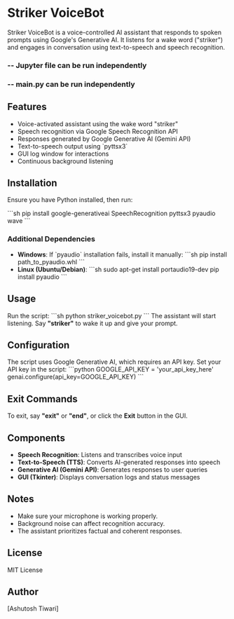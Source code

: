 # Striker VoiceBot

Striker VoiceBot is a voice-controlled AI assistant that responds to spoken prompts using Google's Generative AI. It listens for a wake word ("striker") and engages in conversation using text-to-speech and speech recognition.

### -- Jupyter file can be run independently
### -- main.py can be run independently

## Features
- Voice-activated assistant using the wake word "striker"
- Speech recognition via Google Speech Recognition API
- Responses generated by Google Generative AI (Gemini API)
- Text-to-speech output using \`pyttsx3\`
- GUI log window for interactions
- Continuous background listening

## Installation
Ensure you have Python installed, then run:

\`\`\`sh
pip install google-generativeai SpeechRecognition pyttsx3 pyaudio wave
\`\`\`

### Additional Dependencies
- **Windows**: If \`pyaudio\` installation fails, install it manually:
  \`\`\`sh
  pip install path_to_pyaudio.whl
  \`\`\`
- **Linux (Ubuntu/Debian)**:
  \`\`\`sh
  sudo apt-get install portaudio19-dev
  pip install pyaudio
  \`\`\`

## Usage
Run the script:
\`\`\`sh
python striker_voicebot.py
\`\`\`
The assistant will start listening. Say **"striker"** to wake it up and give your prompt.

## Configuration
The script uses Google Generative AI, which requires an API key. Set your API key in the script:
\`\`\`python
GOOGLE_API_KEY = 'your_api_key_here'
genai.configure(api_key=GOOGLE_API_KEY)
\`\`\`

## Exit Commands
To exit, say **"exit"** or **"end"**, or click the **Exit** button in the GUI.

## Components
- **Speech Recognition**: Listens and transcribes voice input
- **Text-to-Speech (TTS)**: Converts AI-generated responses into speech
- **Generative AI (Gemini API)**: Generates responses to user queries
- **GUI (Tkinter)**: Displays conversation logs and status messages

## Notes
- Make sure your microphone is working properly.
- Background noise can affect recognition accuracy.
- The assistant prioritizes factual and coherent responses.

## License
MIT License

## Author
[Ashutosh Tiwari]
